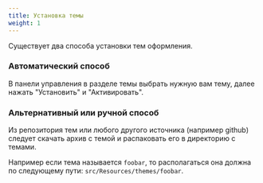 ```yaml
---
title: Установка темы
weight: 1
---
```


Существует два способа установки тем оформления.

### Автоматический способ

В панели управления в разделе темы выбрать нужную вам тему, далее нажать "Установить" и "Активировать".

### Альтернативный или ручной способ

Из репозитория тем или любого другого источника (например github) следует скачать архив с темой и 
распаковать его в директорию с темами. 

Например если тема называется `foobar`, то располагаться она должна по следующему пути:
`src/Resources/themes/foobar`. 

